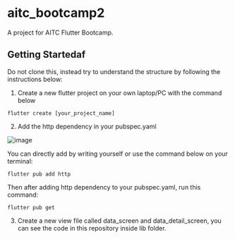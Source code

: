 # aitc_bootcamp2

A project for AITC Flutter Bootcamp.

## Getting Startedaf

Do not clone this, instead try to understand the structure by following the instructions below:
1. Create a new flutter project on your own laptop/PC with the command below
```
flutter create [your_project_name]
```
2. Add the http dependency in your pubspec.yaml

![image](https://github.com/hisyamfariqi/aitc_bootcamp2/assets/33994226/7a5203a2-7bf9-4cd7-8350-7459ee644a37)

You can directly add by writing yourself or use the command below on your terminal:
```
flutter pub add http
```
Then after adding http dependency to your pubspec.yaml, run this command:
```
flutter pub get
```

3. Create a new view file called data_screen and data_detail_screen, you can see the code in this repository inside lib folder.

